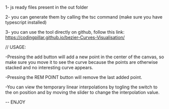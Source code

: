 1- js ready files present in the out folder

2- you can generate them by calling the tsc command (make sure you have typescript installed)

3- you can use the tool directly on github, follow this link: https://codingpillar.github.io/bezier-Curves-Visualisation/

// USAGE:

-Pressing the add button will add a new point in the center of the canvas, so make sure you move it to see the curve because the points are otherwise stacked and no interesting curve appears.

-Pressing the REM POINT button will remove the last added point.

-You can view the temporary linear interpolations by togling the switch to the on position and by moving the slider to change the interpolation value.

-- ENJOY
